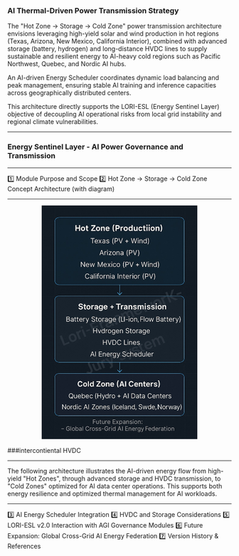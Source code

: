### AI Thermal-Driven Power Transmission Strategy

The "Hot Zone → Storage → Cold Zone" power transmission architecture envisions leveraging high-yield solar and wind production in hot regions (Texas, Arizona, New Mexico, California Interior), combined with advanced storage (battery, hydrogen) and long-distance HVDC lines to supply sustainable and resilient energy to AI-heavy cold regions such as Pacific Northwest, Quebec, and Nordic AI hubs.

An AI-driven Energy Scheduler coordinates dynamic load balancing and peak management, ensuring stable AI training and inference capacities across geographically distributed centers.

This architecture directly supports the LORI-ESL (Energy Sentinel Layer) objective of decoupling AI operational risks from local grid instability and regional climate vulnerabilities.

---

### Energy Sentinel Layer - AI Power Governance and Transmission

---

1️⃣ Module Purpose and Scope
2️⃣ Hot Zone → Storage → Cold Zone Concept Architecture (with diagram)

---

<p align="center">
<img src="../assets/images/LORI-ESL_PowerFlow_v2.png" alt="LORI-ESL_PowerFlow" width="350">
</p>
###intercontiental HVDC

---
The following architecture illustrates the AI-driven energy flow from high-yield "Hot Zones", through advanced storage and HVDC transmission, to "Cold Zones" optimized for AI data center operations. This supports both energy resilience and optimized thermal management for AI workloads.

---
3️⃣ AI Energy Scheduler Integration
4️⃣ HVDC and Storage Considerations
5️⃣ LORI-ESL v2.0 Interaction with AGI Governance Modules
6️⃣ Future Expansion: Global Cross-Grid AI Energy Federation
7️⃣ Version History & References
